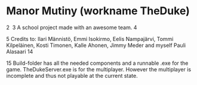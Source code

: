 
# Manor Mutiny (workname TheDuke)
2
​
3
A school project made with an awesome team.
4
​

5
Credits to:
Ilari Männistö, Emmi Isokirmo, Eelis Nampajärvi, Tommi Kilpeläinen, Kosti Timonen, Kalle Ahonen, Jimmy Meder and myself Pauli Alasaari
14
​

15
Build-folder has all the needed components and a runnable .exe for the game. TheDukeServer.exe is for the multiplayer. However the multiplayer is incomplete and thus not playable at the current state. 

